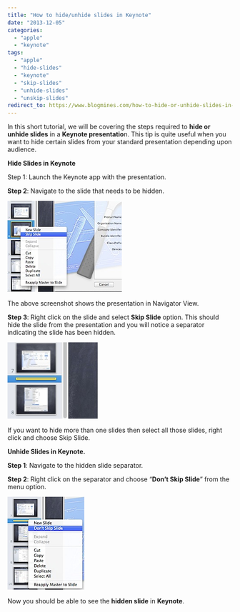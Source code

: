 ```yaml
---
title: "How to hide/unhide slides in Keynote"
date: "2013-12-05"
categories: 
  - "apple"
  - "keynote"
tags: 
  - "apple"
  - "hide-slides"
  - "keynote"
  - "skip-slides"
  - "unhide-slides"
  - "unskip-slides"
redirect_to: https://www.blogmines.com/how-to-hide-or-unhide-slides-in-keynote/
---
```


In this short tutorial, we will be covering the steps required to **hide or unhide slides** in a **Keynote presentatio**n. This tip is quite useful when you want to hide certain slides from your standard presentation depending upon audience.

**Hide Slides in Keynote**

Step 1: Launch the Keynote app with the presentation.

**Step 2**: Navigate to the slide that needs to be hidden.

![201312051505.jpg](/assets/images/201312051505.jpg)

The above screenshot shows the presentation in Navigator View.

**Step 3**: Right click on the slide and select **Skip Slide** option. This should hide the slide from the presentation and you will notice a separator indicating the slide has been hidden.

![201312051510.jpg](/assets/images/201312051510.jpg)

If you want to hide more than one slides then select all those slides, right click and choose Skip Slide.  

**Unhide Slides in Keynote.**

**Step 1**: Navigate to the hidden slide separator.

**Step 2**: Right click on the separator and choose “**Don’t Skip Slide**” from the menu option.

![201312051512.jpg](/assets/images/201312051512.jpg)

Now you should be able to see the **hidden slide** in **Keynote**.
